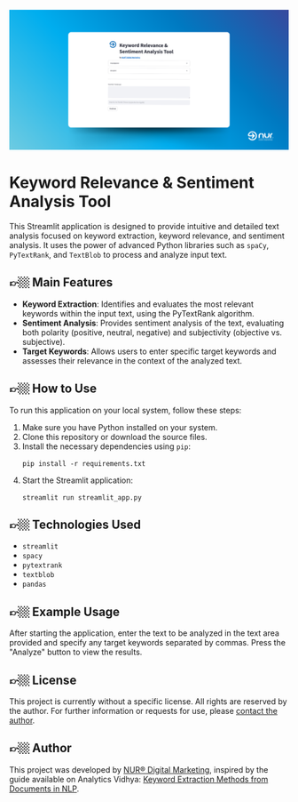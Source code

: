 ![Keyword Relevance & Sentiment Analysis Tool](https://raw.githubusercontent.com/nurdigitalmarketing/keyword-relevance-and-entities-analyzer/main/keyword-relevance-and-sentiment-app.png)

# Keyword Relevance & Sentiment Analysis Tool

This Streamlit application is designed to provide intuitive and detailed text analysis focused on keyword extraction, keyword relevance, and sentiment analysis. It uses the power of advanced Python libraries such as `spaCy`, `PyTextRank`, and `TextBlob` to process and analyze input text.

## 👉🏼 Main Features

- **Keyword Extraction**: Identifies and evaluates the most relevant keywords within the input text, using the PyTextRank algorithm.
- **Sentiment Analysis**: Provides sentiment analysis of the text, evaluating both polarity (positive, neutral, negative) and subjectivity (objective vs. subjective).
- **Target Keywords**: Allows users to enter specific target keywords and assesses their relevance in the context of the analyzed text.

## 👉🏼 How to Use

To run this application on your local system, follow these steps:

1. Make sure you have Python installed on your system.
2. Clone this repository or download the source files.
3. Install the necessary dependencies using `pip`:
    ```
    pip install -r requirements.txt
    ```
4. Start the Streamlit application:
    ```
    streamlit run streamlit_app.py
    ```

## 👉🏼 Technologies Used

- `streamlit`
- `spacy`
- `pytextrank`
- `textblob`
- `pandas`

## 👉🏼 Example Usage

After starting the application, enter the text to be analyzed in the text area provided and specify any target keywords separated by commas. Press the "Analyze" button to view the results.

## 👉🏼 License

This project is currently without a specific license. All rights are reserved by the author. For further information or requests for use, please [contact the author](https://www.nur.it).

## 👉🏼 Author

This project was developed by [NUR® Digital Marketing](https://www.nur.it/), inspired by the guide available on Analytics Vidhya: [Keyword Extraction Methods from Documents in NLP](https://www.analyticsvidhya.com/blog/2022/03/keyword-extraction-methods-from-documents-in-nlp).
